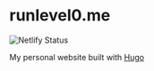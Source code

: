 # runlevel0.me

![Netlify Status](https://api.netlify.com/api/v1/badges/8e8682f8-084a-4912-a28f-67464478d09f/deploy-status)

My personal website built with [Hugo](https://gohugo.io/)
